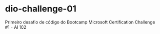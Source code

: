 # dio-challenge-01
Primeiro desafio de código do Bootcamp Microsoft Certification Challenge #1 - AI 102
